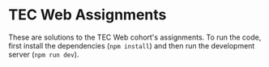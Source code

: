 # TEC Web Assignments

These are solutions to the TEC Web cohort's assignments. To run the code, first install the dependencies (`npm install`) and then run the development server (`npm run dev`).
